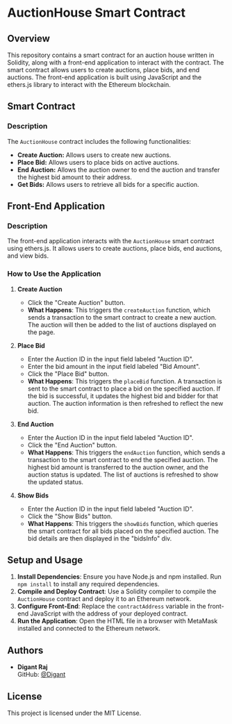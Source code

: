 # AuctionHouse Smart Contract

## Overview

This repository contains a smart contract for an auction house written in Solidity, along with a front-end application to interact with the contract. The smart contract allows users to create auctions, place bids, and end auctions. The front-end application is built using JavaScript and the ethers.js library to interact with the Ethereum blockchain.

## Smart Contract

### Description

The `AuctionHouse` contract includes the following functionalities:
- **Create Auction:** Allows users to create new auctions.
- **Place Bid:** Allows users to place bids on active auctions.
- **End Auction:** Allows the auction owner to end the auction and transfer the highest bid amount to their address.
- **Get Bids:** Allows users to retrieve all bids for a specific auction.

## Front-End Application

### Description

The front-end application interacts with the `AuctionHouse` smart contract using ethers.js. It allows users to create auctions, place bids, end auctions, and view bids.

### How to Use the Application

1. **Create Auction**
   - Click the "Create Auction" button.
   - **What Happens**: This triggers the `createAuction` function, which sends a transaction to the smart contract to create a new auction. The auction will then be added to the list of auctions displayed on the page.

2. **Place Bid**
   - Enter the Auction ID in the input field labeled "Auction ID".
   - Enter the bid amount in the input field labeled "Bid Amount".
   - Click the "Place Bid" button.
   - **What Happens**: This triggers the `placeBid` function. A transaction is sent to the smart contract to place a bid on the specified auction. If the bid is successful, it updates the highest bid and bidder for that auction. The auction information is then refreshed to reflect the new bid.

3. **End Auction**
   - Enter the Auction ID in the input field labeled "Auction ID".
   - Click the "End Auction" button.
   - **What Happens**: This triggers the `endAuction` function, which sends a transaction to the smart contract to end the specified auction. The highest bid amount is transferred to the auction owner, and the auction status is updated. The list of auctions is refreshed to show the updated status.

4. **Show Bids**
   - Enter the Auction ID in the input field labeled "Auction ID".
   - Click the "Show Bids" button.
   - **What Happens**: This triggers the `showBids` function, which queries the smart contract for all bids placed on the specified auction. The bid details are then displayed in the "bidsInfo" div.

## Setup and Usage

1. **Install Dependencies**: Ensure you have Node.js and npm installed. Run `npm install` to install any required dependencies.
2. **Compile and Deploy Contract**: Use a Solidity compiler to compile the `AuctionHouse` contract and deploy it to an Ethereum network.
3. **Configure Front-End**: Replace the `contractAddress` variable in the front-end JavaScript with the address of your deployed contract.
4. **Run the Application**: Open the HTML file in a browser with MetaMask installed and connected to the Ethereum network.

## Authors

- **Digant Raj**  
  GitHub: [@Digant](https://github.com/Digantraj)

  
## License

This project is licensed under the MIT License.

